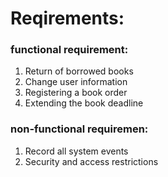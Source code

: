 # Reqirements:

### functional requirement:

1. Return of borrowed books
2. Change user information 
3. Registering a book order 
4. Extending the book deadline 
 
### non-functional requiremen:

1. Record all system events
2. Security and access restrictions
